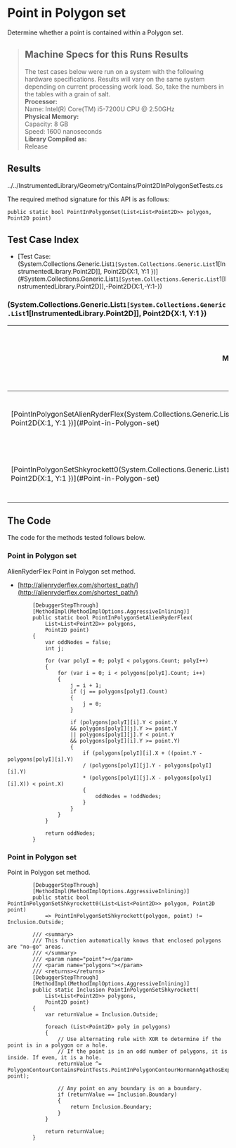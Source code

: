 # Point in Polygon set

Determine whether a point is contained within a Polygon set.

> ## Machine Specs for this Runs Results
> The test cases below were run on a system with the following hardware specifications. Results will vary on the same system depending on current processing work load. So, take the numbers in the tables with a grain of salt.  
> **Processor:**  
> Name: Intel(R) Core(TM) i5-7200U CPU @ 2.50GHz  
  > **Physical Memory:**  
> Capacity: 8 GB  
> Speed: 1600 nanoseconds  
  > **Library Compiled as:**  
> Release  

## Results

../../InstrumentedLibrary/Geometry/Contains/Point2DInPolygonSetTests.cs

The required method signature for this API is as follows:

```CSharp
public static bool PointInPolygonSet(List<List<Point2D>> polygon, Point2D point)
```

## Test Case Index

- [Test Case: (System.Collections.Generic.List`1[System.Collections.Generic.List`1[InstrumentedLibrary.Point2D]], Point2D{X:1, Y:1 })](#System.Collections.Generic.List`1[System.Collections.Generic.List`1[InstrumentedLibrary.Point2D]],-Point2D{X:1,-Y:1-})

### (System.Collections.Generic.List`1[System.Collections.Generic.List`1[InstrumentedLibrary.Point2D]], Point2D{X:1, Y:1 })

| Method | Results (Actual, Expected) | Time (Trials, Elapsed time, Average running time) | Notes |
|---|---|---|---|
| [PointInPolygonSetAlienRyderFlex(System.Collections.Generic.List`1[System.Collections.Generic.List`1[InstrumentedLibrary.Point2D]], Point2D{X:1, Y:1 })](#Point-in-Polygon-set) | True == True | 10000 in 17 ms. 0.0017 ms. average | polygon, point. |
| [PointInPolygonSetShkyrockett0(System.Collections.Generic.List`1[System.Collections.Generic.List`1[InstrumentedLibrary.Point2D]], Point2D{X:1, Y:1 })](#Point-in-Polygon-set) | True == True | 10000 in 28 ms. 0.0028 ms. average | polygon, point. |

## The Code

The code for the methods tested follows below.

### Point in Polygon set

AlienRyderFlex Point in Polygon set method.  
- [http://alienryderflex.com/shortest_path/](http://alienryderflex.com/shortest_path/)

```CSharp
        [DebuggerStepThrough]
        [MethodImpl(MethodImplOptions.AggressiveInlining)]
        public static bool PointInPolygonSetAlienRyderFlex(
            List<List<Point2D>> polygons,
            Point2D point)
        {
            var oddNodes = false;
            int j;

            for (var polyI = 0; polyI < polygons.Count; polyI++)
            {
                for (var i = 0; i < polygons[polyI].Count; i++)
                {
                    j = i + 1;
                    if (j == polygons[polyI].Count)
                    {
                        j = 0;
                    }

                    if (polygons[polyI][i].Y < point.Y
                    && polygons[polyI][j].Y >= point.Y
                    || polygons[polyI][j].Y < point.Y
                    && polygons[polyI][i].Y >= point.Y)
                    {
                        if (polygons[polyI][i].X + ((point.Y - polygons[polyI][i].Y)
                        / (polygons[polyI][j].Y - polygons[polyI][i].Y)
                        * (polygons[polyI][j].X - polygons[polyI][i].X)) < point.X)
                        {
                            oddNodes = !oddNodes;
                        }
                    }
                }
            }

            return oddNodes;
        }
```

### Point in Polygon set

Point in Polygon set method.  

```CSharp
        [DebuggerStepThrough]
        [MethodImpl(MethodImplOptions.AggressiveInlining)]
        public static bool PointInPolygonSetShkyrockett0(List<List<Point2D>> polygon, Point2D point)
            => PointInPolygonSetShkyrockett(polygon, point) != Inclusion.Outside;

        /// <summary>
        /// This function automatically knows that enclosed polygons are "no-go" areas.
        /// </summary>
        /// <param name="point"></param>
        /// <param name="polygons"></param>
        /// <returns></returns>
        [DebuggerStepThrough]
        [MethodImpl(MethodImplOptions.AggressiveInlining)]
        public static Inclusion PointInPolygonSetShkyrockett(
            List<List<Point2D>> polygons,
            Point2D point)
        {
            var returnValue = Inclusion.Outside;

            foreach (List<Point2D> poly in polygons)
            {
                // Use alternating rule with XOR to determine if the point is in a polygon or a hole.
                // If the point is in an odd number of polygons, it is inside. If even, it is a hole.
                returnValue ^= PolygonContourContainsPointTests.PointInPolygonContourHormannAgathosExpanded(poly, point);

                // Any point on any boundary is on a boundary.
                if (returnValue == Inclusion.Boundary)
                {
                    return Inclusion.Boundary;
                }
            }

            return returnValue;
        }
```

